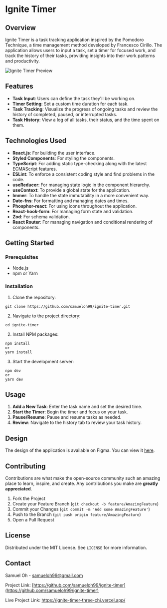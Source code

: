 # Ignite Timer

## Overview

Ignite Timer is a task tracking application inspired by the Pomodoro Technique, a time management method developed by Francesco Cirillo. The application allows users to input a task, set a timer for focused work, and track the history of their tasks, providing insights into their work patterns and productivity.

![Ignite Timer Preview](./src/asstets/preview.png)

## Features

- **Task Input**: Users can define the task they'll be working on.
- **Timer Setting**: Set a custom time duration for each task.
- **Task Tracking**: Visualize the progress of ongoing tasks and review the history of completed, paused, or interrupted tasks.
- **Task History**: View a log of all tasks, their status, and the time spent on them.

## Technologies Used

- **React.js**: For building the user interface.
- **Styled Components**: For styling the components.
- **TypeScript**: For adding static type-checking along with the latest ECMAScript features.
- **ESLint**: To enforce a consistent coding style and find problems in the code.
- **useReducer**: For managing state logic in the component hierarchy.
- **useContext**: To provide a global state for the application.
- **Immer**: To handle the state immutability in a more convenient way.
- **Date-fns**: For formatting and managing dates and times.
- **Phosphor-react**: For using icons throughout the application.
- **React-hook-form**: For managing form state and validation.
- **Zod**: For schema validation.
- **React Router**: For managing navigation and conditional rendering of components.

## Getting Started

### Prerequisites

- Node.js
- npm or Yarn

### Installation

1. Clone the repository:

```
git clone https://github.com/samueloh99/ignite-timer.git
```

2. Navigate to the project directory:

```
cd ignite-timer
```

2. Install NPM packages:

```
npm install
or
yarn install
```

3. Start the development server:

```
npm dev
or
yarn dev
```

## Usage

1. **Add a New Task**: Enter the task name and set the desired time.
2. **Start the Timer**: Begin the timer and focus on your task.
3. **Pause/Resume**: Pause and resume tasks as needed.
4. **Review**: Navigate to the history tab to review your task history.

## Design

The design of the application is available on Figma. You can view it [here](<https://www.figma.com/file/v6uwqVgFpZTuJnhYAGGTvm/Ignite-Timer-(Community)?type=design&node-id=0-1&mode=design&t=CW8dLmykRdjjeRxK-0>).

## Contributing

Contributions are what make the open-source community such an amazing place to learn, inspire, and create. Any contributions you make are **greatly appreciated**.

1. Fork the Project
2. Create your Feature Branch (`git checkout -b feature/AmazingFeature`)
3. Commit your Changes (`git commit -m 'Add some AmazingFeature'`)
4. Push to the Branch (`git push origin feature/AmazingFeature`)
5. Open a Pull Request

## License

Distributed under the MIT License. See `LICENSE` for more information.

## Contact

Samuel Oh - [samueloh99@gmail.com](mailto:samueloh99@gmail.com)

Project Link: [https://github.com/samueloh99/ignite-timer](https://github.com/samueloh99/ignite-timer)

Live Project Link: https://ignite-timer-three-chi.vercel.app/
